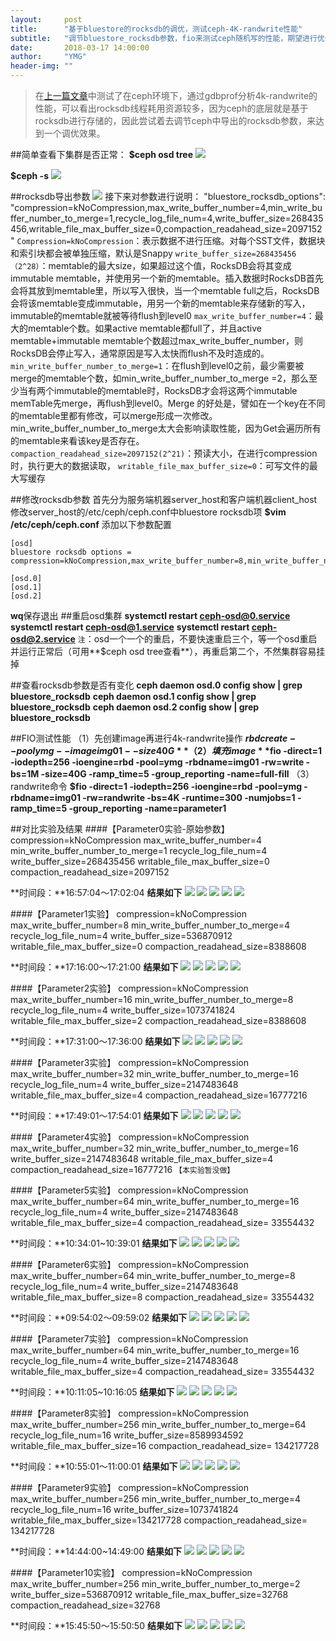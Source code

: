 ```yaml
---
layout:     post
title:      "基于bluestore的rocksdb的调优，测试ceph-4K-randwrite性能"
subtitle:   "调节bluestore_rocksdb参数，fio来测试ceph随机写的性能，期望进行优化"
date:       2018-03-17 14:00:00
author:     "YMG"
header-img: ""
---
```


> 在[上一篇文章](https://)中测试了在ceph环境下，通过gdbprof分析4k-randwrite的性能，可以看出rocksdb线程耗用资源较多，因为ceph的底层就是基于rocksdb进行存储的，因此尝试着去调节ceph中导出的rocksdb参数，来达到一个调优效果。

##简单查看下集群是否正常：
**$ceph osd tree**
![](/img/2018-03-17-fio-measure-ceph-performance-under-changing-rocksdb-parameters/ceph_cluster_health1.png)

**$ceph -s**
![](/img/2018-03-17-fio-measure-ceph-performance-under-changing-rocksdb-parameters/ceph_cluster_heath2.png)

##rocksdb导出参数
![](/img/2018-03-17-fio-measure-ceph-performance-under-changing-rocksdb-parameters/init_rocksdb_parameters.png)
接下来对参数进行说明：
"bluestore_rocksdb_options": "compression=kNoCompression,max_write_buffer_number=4,min_write_buffer_number_to_merge=1,recycle_log_file_num=4,write_buffer_size=268435456,writable_file_max_buffer_size=0,compaction_readahead_size=2097152"
`Compression=kNoCompression`：表示数据不进行压缩。对每个SST文件，数据块和索引块都会被单独压缩，默认是Snappy
`write_buffer_size=268435456（2^28）`：memtable的最大size，如果超过这个值，RocksDB会将其变成immutable memtable，并使用另一个新的memtable。插入数据时RocksDB首先会将其放到memtable里，所以写入很快，当一个memtable full之后，RocksDB会将该memtable变成immutable，用另一个新的memtable来存储新的写入，immutable的memtable就被等待flush到level0
`max_write_buffer_number=4`：最大的memtable个数。如果active memtable都full了，并且active memtable+immutable memtable个数超过max_write_buffer_number，则RocksDB会停止写入，通常原因是写入太快而flush不及时造成的。
`min_write_buffer_number_to_merge=1`：在flush到level0之前，最少需要被merge的memtable个数，如min_write_buffer_number_to_merge =2，那么至少当有两个immutable的memtable时，RocksDB才会将这两个immutable memTable先merge，再flush到level0。Merge 的好处是，譬如在一个key在不同的memtable里都有修改，可以merge形成一次修改。min_write_buffer_number_to_merge太大会影响读取性能，因为Get会遍历所有的memtable来看该key是否存在。
`compaction_readahead_size=2097152(2^21)`：预读大小，在进行compression时，执行更大的数据读取，
`writable_file_max_buffer_size=0`：可写文件的最大写缓存

##修改rocksdb参数
首先分为服务端机器server_host和客户端机器client_host
修改server_host的/etc/ceph/ceph.conf中bluestore rocksdb项
**$vim /etc/ceph/ceph.conf**
添加以下参数配置
```
[osd]
bluestore rocksdb options = compression=kNoCompression,max_write_buffer_number=8,min_write_buffer_number_to_merge=4,recycle_log_file_num=4,write_buffer_size=356870912,writable_file_max_buffer_size=0,compaction_readahead_size=8388608

[osd.0]
[osd.1]
[osd.2]
```
**wq**保存退出
##重启osd集群
**systemctl restart ceph-osd@0.service**
**systemctl restart ceph-osd@1.service**
**systemctl restart ceph-osd@2.service**
`注`：osd一个一个的重启，不要快速重启三个，等一个osd重启并运行正常后（可用**$ceph osd tree查看**），再重启第二个，不然集群容易挂掉

##查看rocksdb参数是否有变化
**ceph daemon osd.0 config show | grep bluestore_rocksdb**
**ceph daemon osd.1 config show | grep bluestore_rocksdb**
**ceph daemon osd.2 config show | grep bluestore_rocksdb**

##FIO测试性能
（1）先创建image再进行4k-randwrite操作
	**$rbd create --pool ymg --image img01 --size 40G**
（2）填充image
	**$fio -direct=1 -iodepth=256 -ioengine=rbd -pool=ymg -rbdname=img01 -rw=write -bs=1M -size=40G -ramp_time=5 -group_reporting -name=full-fill**
（3）randwrite命令
	**$fio -direct=1 -iodepth=256 -ioengine=rbd -pool=ymg -rbdname=img01 -rw=randwrite -bs=4K -runtime=300 -numjobs=1 -ramp_time=5 -group_reporting -name=parameter1**

##对比实验及结果
####【Parameter0实验-原始参数】
compression=kNoCompression
max_write_buffer_number=4
min_write_buffer_number_to_merge=1
recycle_log_file_num=4
write_buffer_size=268435456
writable_file_max_buffer_size=0
compaction_readahead_size=2097152

**时间段：**16:57:04～17:02:04
**结果如下**
![](/img/2018-03-17-fio-measure-ceph-performance-under-changing-rocksdb-parameters/parameter0_IOPS.png)
![](/img/2018-03-17-fio-measure-ceph-performance-under-changing-rocksdb-parameters/parameter0_ioutil.png)
![](/img/2018-03-17-fio-measure-ceph-performance-under-changing-rocksdb-parameters/parameter0_write_throughput.png)
![](/img/2018-03-17-fio-measure-ceph-performance-under-changing-rocksdb-parameters/parameter0_writeIOPS.png)
![](/img/2018-03-17-fio-measure-ceph-performance-under-changing-rocksdb-parameters/parameter0_cpu_radio.png)

####【Parameter1实验】
compression=kNoCompression
max_write_buffer_number=8
min_write_buffer_number_to_merge=4
recycle_log_file_num=4
write_buffer_size=536870912
writable_file_max_buffer_size=0
compaction_readahead_size=8388608

**时间段：**17:16:00～17:21:00
**结果如下**
![](/img/2018-03-17-fio-measure-ceph-performance-under-changing-rocksdb-parameters/parameter1_IOPS.png)
![](/img/2018-03-17-fio-measure-ceph-performance-under-changing-rocksdb-parameters/parameter1_ioutil.png)
![](/img/2018-03-17-fio-measure-ceph-performance-under-changing-rocksdb-parameters/parameter1_write_throughput.png)
![](/img/2018-03-17-fio-measure-ceph-performance-under-changing-rocksdb-parameters/parameter1_writeIOPS.png)
![](/img/2018-03-17-fio-measure-ceph-performance-under-changing-rocksdb-parameters/parameter1_cpu_radio.png)

####【Parameter2实验】
compression=kNoCompression
max_write_buffer_number=16
min_write_buffer_number_to_merge=8
recycle_log_file_num=4
write_buffer_size=1073741824
writable_file_max_buffer_size=2
compaction_readahead_size=8388608

**时间段：**17:31:00～17:36:00
**结果如下**
![](/img/2018-03-17-fio-measure-ceph-performance-under-changing-rocksdb-parameters/parameter2_IOPS.png)
![](/img/2018-03-17-fio-measure-ceph-performance-under-changing-rocksdb-parameters/parameter2_ioutil.png)
![](/img/2018-03-17-fio-measure-ceph-performance-under-changing-rocksdb-parameters/parameter2_write_throughput.png)
![](/img/2018-03-17-fio-measure-ceph-performance-under-changing-rocksdb-parameters/parameter2_writeIOPS.png)
![](/img/2018-03-17-fio-measure-ceph-performance-under-changing-rocksdb-parameters/parameter2_cpu_radio.png)


####【Parameter3实验】
compression=kNoCompression
max_write_buffer_number=32
min_write_buffer_number_to_merge=16
recycle_log_file_num=4
write_buffer_size=2147483648
writable_file_max_buffer_size=4
compaction_readahead_size=16777216

**时间段：**17:49:01～17:54:01
**结果如下**
![](/img/2018-03-17-fio-measure-ceph-performance-under-changing-rocksdb-parameters/parameter3_IOPS.png)
![](/img/2018-03-17-fio-measure-ceph-performance-under-changing-rocksdb-parameters/parameter3_ioutil.png)
![](/img/2018-03-17-fio-measure-ceph-performance-under-changing-rocksdb-parameters/parameter3_write_throughput.png)
![](/img/2018-03-17-fio-measure-ceph-performance-under-changing-rocksdb-parameters/parameter3_writeIOPS.png)
![](/img/2018-03-17-fio-measure-ceph-performance-under-changing-rocksdb-parameters/parameter3_cpu_radio.png)

####【Parameter4实验】
compression=kNoCompression
max_write_buffer_number=32
min_write_buffer_number_to_merge=16
write_buffer_size=2147483648
writable_file_max_buffer_size=4
compaction_readahead_size=16777216
`【本实验暂没做】`

####【Parameter5实验】
compression=kNoCompression
max_write_buffer_number=64
min_write_buffer_number_to_merge=16
recycle_log_file_num=4
write_buffer_size=2147483648
writable_file_max_buffer_size=4
compaction_readahead_size= 33554432

**时间段：**10:34:01~10:39:01
**结果如下**
![](/img/2018-03-17-fio-measure-ceph-performance-under-changing-rocksdb-parameters/parameter5_IOPS.png)
![](/img/2018-03-17-fio-measure-ceph-performance-under-changing-rocksdb-parameters/parameter5_ioutil.png)
![](/img/2018-03-17-fio-measure-ceph-performance-under-changing-rocksdb-parameters/parameter5_write_throughput.png)
![](/img/2018-03-17-fio-measure-ceph-performance-under-changing-rocksdb-parameters/parameter5_writeIOPS.png)
![](/img/2018-03-17-fio-measure-ceph-performance-under-changing-rocksdb-parameters/parameter5_cpu_radio.png)


####【Parameter6实验】
compression=kNoCompression
max_write_buffer_number=64
min_write_buffer_number_to_merge=8
recycle_log_file_num=4
write_buffer_size=2147483648
writable_file_max_buffer_size=8
compaction_readahead_size= 33554432

**时间段：**09:54:02～09:59:02
**结果如下**
![](/img/2018-03-17-fio-measure-ceph-performance-under-changing-rocksdb-parameters/parameter6_IOPS.png)
![](/img/2018-03-17-fio-measure-ceph-performance-under-changing-rocksdb-parameters/parameter6_ioutil.png)
![](/img/2018-03-17-fio-measure-ceph-performance-under-changing-rocksdb-parameters/parameter6_write_throughput.png)
![](/img/2018-03-17-fio-measure-ceph-performance-under-changing-rocksdb-parameters/parameter6_writeIOPS.png)
![](/img/2018-03-17-fio-measure-ceph-performance-under-changing-rocksdb-parameters/parameter6_cpu_radio.png)


####【Parameter7实验】
compression=kNoCompression
max_write_buffer_number=64
min_write_buffer_number_to_merge=16
recycle_log_file_num=4
write_buffer_size=2147483648
writable_file_max_buffer_size=4
compaction_readahead_size= 33554432

**时间段：**10:11:05~10:16:05
**结果如下**
![](/img/2018-03-17-fio-measure-ceph-performance-under-changing-rocksdb-parameters/parameter7_IOPS.png)
![](/img/2018-03-17-fio-measure-ceph-performance-under-changing-rocksdb-parameters/parameter7_ioutil.png)
![](/img/2018-03-17-fio-measure-ceph-performance-under-changing-rocksdb-parameters/parameter7_write_throughput.png)
![](/img/2018-03-17-fio-measure-ceph-performance-under-changing-rocksdb-parameters/parameter7_writeIOPS.png)
![](/img/2018-03-17-fio-measure-ceph-performance-under-changing-rocksdb-parameters/parameter7_cpu_radio.png)


####【Parameter8实验】
compression=kNoCompression
max_write_buffer_number=256
min_write_buffer_number_to_merge=64
recycle_log_file_num=16
write_buffer_size=8589934592
writable_file_max_buffer_size=16
compaction_readahead_size= 134217728

**时间段：**10:55:01～11:00:01
**结果如下**
![](/img/2018-03-17-fio-measure-ceph-performance-under-changing-rocksdb-parameters/parameter8_IOPS.png)
![](/img/2018-03-17-fio-measure-ceph-performance-under-changing-rocksdb-parameters/parameter8_ioutil.png)
![](/img/2018-03-17-fio-measure-ceph-performance-under-changing-rocksdb-parameters/parameter8_write_throughput.png)
![](/img/2018-03-17-fio-measure-ceph-performance-under-changing-rocksdb-parameters/parameter8_writeIOPS.png)
![](/img/2018-03-17-fio-measure-ceph-performance-under-changing-rocksdb-parameters/parameter8_cpu_radio.png)


####【Parameter9实验】
compression=kNoCompression
max_write_buffer_number=256
min_write_buffer_number_to_merge=4
recycle_log_file_num=16
write_buffer_size=1073741824
writable_file_max_buffer_size=134217728
compaction_readahead_size= 134217728

**时间段：**14:44:00~14:49:00
**结果如下**
![](/img/2018-03-17-fio-measure-ceph-performance-under-changing-rocksdb-parameters/parameter9_IOPS.png)
![](/img/2018-03-17-fio-measure-ceph-performance-under-changing-rocksdb-parameters/parameter9_ioutil.png)
![](/img/2018-03-17-fio-measure-ceph-performance-under-changing-rocksdb-parameters/parameter9_write_throughput.png)
![](/img/2018-03-17-fio-measure-ceph-performance-under-changing-rocksdb-parameters/parameter9_writeIOPS.png)
![](/img/2018-03-17-fio-measure-ceph-performance-under-changing-rocksdb-parameters/parameter9_cpu_radio.png)


####【Parameter10实验】
compression=kNoCompression
max_write_buffer_number=256
min_write_buffer_number_to_merge=2
write_buffer_size=536870912
writable_file_max_buffer_size=32768
compaction_readahead_size=32768

**时间段：**15:45:50～15:50:50
**结果如下**
![](/img/2018-03-17-fio-measure-ceph-performance-under-changing-rocksdb-parameters/parameter10_IOPS.png)
![](/img/2018-03-17-fio-measure-ceph-performance-under-changing-rocksdb-parameters/parameter10_ioutil.png)
![](/img/2018-03-17-fio-measure-ceph-performance-under-changing-rocksdb-parameters/parameter10_write_throughput.png)
![](/img/2018-03-17-fio-measure-ceph-performance-under-changing-rocksdb-parameters/parameter10_writeIOPS.png)
![](/img/2018-03-17-fio-measure-ceph-performance-under-changing-rocksdb-parameters/parameter10_cpu_radio.png)






